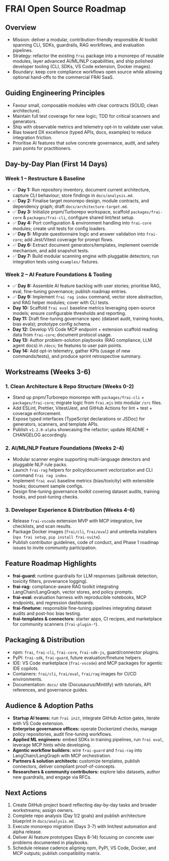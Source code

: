 # FRAI Open Source Roadmap

## Overview
- Mission: deliver a modular, contribution-friendly responsible AI toolkit spanning CLI, SDKs, guardrails, RAG workflows, and evaluation pipelines.
- Strategy: refactor the existing `frai` package into a monorepo of reusable modules, layer advanced AI/ML/NLP capabilities, and ship polished developer tooling (CLI, SDKs, VS Code extension, Docker images).
- Boundary: keep core compliance workflows open source while allowing optional hand-offs to the commercial FRAI SaaS.

## Guiding Engineering Principles
- Favour small, composable modules with clear contracts (SOLID, clean architecture).
- Maintain full test coverage for new logic; TDD for critical scanners and generators.
- Ship with observable metrics and telemetry opt-in to validate user value.
- Bias toward DX excellence (typed APIs, docs, examples) to reduce integration friction.
- Prioritise AI features that solve concrete governance, audit, and safety pain points for practitioners.

## Day-by-Day Plan (First 14 Days)

### Week 1 – Restructure & Baseline
- ✅ **Day 1:** Run repository inventory, document current architecture, capture CLI behaviour; store findings in `docs/analysis.md`.
- ✅ **Day 2:** Finalise target monorepo design, module contracts, and dependency graph; draft `docs/architecture-target.md`.
- ✅ **Day 3:** Initialize pnpm/Turborepo workspace, scaffold `packages/frai-core` & `packages/frai-cli`, configure shared lint/test setup.
- ✅ **Day 4:** Port configuration & environment handling into `frai-core` modules; create unit tests for config loaders.
- ✅ **Day 5:** Migrate questionnaire logic and answer validation into `frai-core`; add Jest/Vitest coverage for prompt flows.
- ✅ **Day 6:** Extract document generators/templates, implement override mechanism, and add snapshot tests.
- ✅ **Day 7:** Build modular scanning engine with pluggable detectors; run integration tests using `examples/` fixtures.

### Week 2 – AI Feature Foundations & Tooling
- ✅ **Day 8:** Assemble AI feature backlog with user stories; prioritise RAG, eval, fine-tuning governance; publish roadmap entries.
- ✅ **Day 9:** Implement `frai rag index` command, vector store abstraction, and RAG helper modules; cover with CLI tests.
- **Day 10:** Scaffold `frai eval` baseline metrics leveraging open-source models; ensure configurable thresholds and reporting.
- **Day 11:** Draft fine-tuning governance spec (dataset audit, training hooks, bias evals); prototype config schema.
- **Day 12:** Develop VS Code MCP endpoint + extension scaffold reading data from `frai-core`; document protocol usage.
- **Day 13:** Author problem-solution playbooks (RAG compliance, LLM agent docs) in `/docs`; tie features to user pain points.
- **Day 14:** Add opt-in telemetry, gather KPIs (usage of new commands/tests), and produce sprint retrospective summary.

## Workstreams (Weeks 3-6)

### 1. Clean Architecture & Repo Structure (Weeks 0-2)
- Stand up pnpm/Turborepo monorepo with `packages/frai-cli` + `packages/frai-core`; migrate logic from `frai.mjs` into modular `/src` files.
- Add ESLint, Prettier, Vitest/Jest, and GitHub Actions for lint + test + coverage enforcement.
- Expose typed interfaces (TypeScript declarations or JSDoc) for generators, scanners, and template APIs.
- Publish `v1.2.0-alpha` showcasing the refactor; update README + CHANGELOG accordingly.

### 2. AI/ML/NLP Feature Foundations (Weeks 2-4)
- Modular scanner engine supporting multi-language detectors and pluggable NLP rule packs.
- Launch `frai-rag` helpers for policy/document vectorization and CLI command `frai rag index`.
- Implement `frai eval` baseline metrics (bias/toxicity) with extensible hooks; document sample configs.
- Design fine-tuning governance toolkit covering dataset audits, training hooks, and post-tuning checks.

### 3. Developer Experience & Distribution (Weeks 4-6)
- Release `frai-vscode` extension MVP with MCP integration, live checklists, and scan results.
- Package Docker images (`frai/cli`, `frai/eval`) and umbrella installers (`npx frai setup`, `pip install frai-suite`).
- Publish contributor guidelines, code of conduct, and Phase 1 roadmap issues to invite community participation.

## Feature Roadmap Highlights
- **frai-guard:** runtime guardrails for LLM responses (jailbreak detection, toxicity filters, provenance logging).
- **frai-rag:** compliance-aware RAG toolkit integrating LangChain/LangGraph, vector stores, and policy prompts.
- **frai-eval:** evaluation harness with reproducible notebooks, MCP endpoints, and regression dashboards.
- **frai-finetune:** responsible fine-tuning pipelines integrating dataset audits and post-hoc bias testing.
- **frai-templates & connectors:** starter apps, CI recipes, and marketplace for community scanners (`frai-plugin-*`).

## Packaging & Distribution
- npm: `frai`, `frai-cli`, `frai-core`, `frai-sdk-js`, guard/connector plugins.
- PyPI: `frai-sdk`, `frai-guard`, future evaluation/finetune helpers.
- IDE: VS Code marketplace (`frai-vscode`) and MCP packages for agentic IDE copilots.
- Containers: `frai/cli`, `frai/eval`, `frai/rag` images for CI/CD environments.
- Documentation: `docs/` site (Docusaurus/Mintlify) with tutorials, API references, and governance guides.

## Audience & Adoption Paths
- **Startup AI teams:** run `frai init`, integrate GitHub Action gates, iterate with VS Code extension.
- **Enterprise governance offices:** operate Dockerized checks, manage policy repositories, audit fine-tuning workflows.
- **Applied ML engineers:** embed SDKs in training pipelines, run `frai eval`, leverage MCP hints while developing.
- **Agentic workflow builders:** wire `frai-guard` and `frai-rag` into LangChain/LangGraph with MCP orchestration.
- **Partners & solution architects:** customize templates, publish connectors, deliver compliant proof-of-concepts.
- **Researchers & community contributors:** explore labs datasets, author new guardrails, and engage via RFCs.

## Next Actions
1. Create GitHub project board reflecting day-by-day tasks and broader workstreams; assign owners.
2. Complete repo analysis (Day 1/2 goals) and publish architecture blueprint in `docs/analysis.md`.
3. Execute monorepo migration (Days 3-7) with lint/test automation and alpha release.
4. Deliver AI feature prototypes (Days 8-14) focusing on concrete user problems documented in playbooks.
5. Schedule release cadence aligning npm, PyPI, VS Code, Docker, and MCP outputs; publish compatibility matrix.
